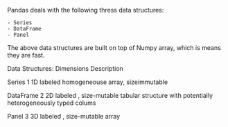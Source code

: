 Pandas deals with the following thress data structures:

	- Series
	- DataFrame
	- Panel

The above data structures are built on top of Numpy array, which is means they are fast.

Data Structures:		Dimensions		Description

Series					1				1D labeled homogeneouse array, sizeimmutable

DataFrame				2				2D labeled , size-mutable tabular structure with potentially heterogeneously 
										typed colums

Panel					3				3D labeled , size-mutable array
